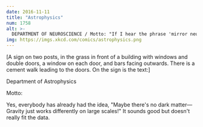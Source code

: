 ```yaml
---
date: 2016-11-11
title: "Astrophysics"
num: 1758
alt: >-
  DEPARTMENT OF NEUROSCIENCE / Motto: "If I hear the phrase 'mirror neurons' I swear to God I will flip this table."
img: https://imgs.xkcd.com/comics/astrophysics.png
---
```

[A sign on two posts, in the grass in front of a building with windows and double doors, a window on each door, and bars facing outwards. There is a cement walk leading to the doors. On the sign is the text:]

Department of Astrophysics

Motto:

Yes, everybody has already had the idea, "Maybe there's no dark matter—Gravity just works differently on large scales!" It sounds good but doesn't really fit the data.